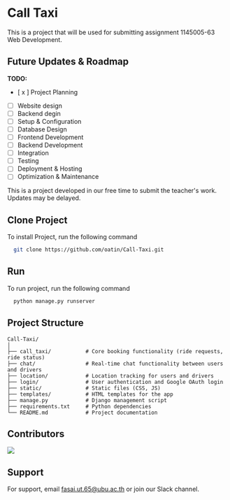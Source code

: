 
# Call Taxi

This is a project that will be used for submitting assignment 1145005-63 Web Development.

## Future Updates & Roadmap

**TODO:**

- [ x ] Project Planning
- [ ] Website design
- [ ] Backend degin 
- [ ] Setup & Configuration
- [ ] Database Design
- [ ] Frontend Development
- [ ] Backend Development
- [ ] Integration
- [ ] Testing
- [ ] Deployment & Hosting
- [ ] Optimization & Maintenance

This is a project developed in our free time to submit the teacher's work. Updates may be delayed.


## Clone Project
To install Project, run the following command

```bash
  git clone https://github.com/oatin/Call-Taxi.git
```


## Run

To run project, run the following command

```bash
  python manage.py runserver
```


## Project Structure

```plaintext
Call-Taxi/
│
├── call_taxi/           # Core booking functionality (ride requests, ride status)
├── chat/                # Real-time chat functionality between users and drivers
├── location/            # Location tracking for users and drivers
├── login/               # User authentication and Google OAuth login
├── static/              # Static files (CSS, JS)
├── templates/           # HTML templates for the app
├── manage.py            # Django management script
├── requirements.txt     # Python dependencies
└── README.md            # Project documentation
```

## Contributors
<a href="https://github.com/oatin/Call-Taxi/graphs/contributors" target="_blank">
  <img src="https://contrib.rocks/image?repo=oatin/Call-Taxi" />
</a>


## Support

For support, email fasai.ut.65@ubu.ac.th or join our Slack channel.
